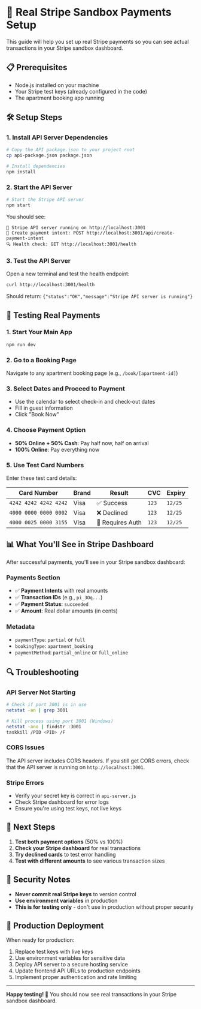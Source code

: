 # 🚀 Real Stripe Sandbox Payments Setup

This guide will help you set up real Stripe payments so you can see actual transactions in your Stripe sandbox dashboard.

## 📋 Prerequisites

- Node.js installed on your machine
- Your Stripe test keys (already configured in the code)
- The apartment booking app running

## 🛠️ Setup Steps

### 1. Install API Server Dependencies

```bash
# Copy the API package.json to your project root
cp api-package.json package.json

# Install dependencies
npm install
```

### 2. Start the API Server

```bash
# Start the Stripe API server
npm start
```

You should see:
```
🚀 Stripe API server running on http://localhost:3001
📝 Create payment intent: POST http://localhost:3001/api/create-payment-intent
🔍 Health check: GET http://localhost:3001/health
```

### 3. Test the API Server

Open a new terminal and test the health endpoint:
```bash
curl http://localhost:3001/health
```

Should return: `{"status":"OK","message":"Stripe API server is running"}`

## 🧪 Testing Real Payments

### 1. Start Your Main App
```bash
npm run dev
```

### 2. Go to a Booking Page
Navigate to any apartment booking page (e.g., `/book/[apartment-id]`)

### 3. Select Dates and Proceed to Payment
- Use the calendar to select check-in and check-out dates
- Fill in guest information
- Click "Book Now"

### 4. Choose Payment Option
- **50% Online + 50% Cash**: Pay half now, half on arrival
- **100% Online**: Pay everything now

### 5. Use Test Card Numbers
Enter these test card details:

| Card Number | Brand | Result | CVC | Expiry |
|-------------|-------|---------|-----|---------|
| `4242 4242 4242 4242` | Visa | ✅ Success | `123` | `12/25` |
| `4000 0000 0000 0002` | Visa | ❌ Declined | `123` | `12/25` |
| `4000 0025 0000 3155` | Visa | 🔐 Requires Auth | `123` | `12/25` |

## 📊 What You'll See in Stripe Dashboard

After successful payments, you'll see in your Stripe sandbox dashboard:

### Payments Section
- ✅ **Payment Intents** with real amounts
- ✅ **Transaction IDs** (e.g., `pi_3Oq...`)
- ✅ **Payment Status**: `succeeded`
- ✅ **Amount**: Real dollar amounts (in cents)

### Metadata
- `paymentType`: `partial` or `full`
- `bookingType`: `apartment_booking`
- `paymentMethod`: `partial_online` or `full_online`

## 🔍 Troubleshooting

### API Server Not Starting
```bash
# Check if port 3001 is in use
netstat -an | grep 3001

# Kill process using port 3001 (Windows)
netstat -ano | findstr :3001
taskkill /PID <PID> /F
```

### CORS Issues
The API server includes CORS headers. If you still get CORS errors, check that the API server is running on `http://localhost:3001`.

### Stripe Errors
- Verify your secret key is correct in `api-server.js`
- Check Stripe dashboard for error logs
- Ensure you're using test keys, not live keys

## 🎯 Next Steps

1. **Test both payment options** (50% vs 100%)
2. **Check your Stripe dashboard** for real transactions
3. **Try declined cards** to test error handling
4. **Test with different amounts** to see various transaction sizes

## 🔐 Security Notes

- **Never commit real Stripe keys** to version control
- **Use environment variables** in production
- **This is for testing only** - don't use in production without proper security

## 📱 Production Deployment

When ready for production:
1. Replace test keys with live keys
2. Use environment variables for sensitive data
3. Deploy API server to a secure hosting service
4. Update frontend API URLs to production endpoints
5. Implement proper authentication and rate limiting

---

**Happy testing! 🎉** You should now see real transactions in your Stripe sandbox dashboard.









